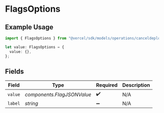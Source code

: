 # FlagsOptions

## Example Usage

```typescript
import { FlagsOptions } from "@vercel/sdk/models/operations/canceldeployment.js";

let value: FlagsOptions = {
  value: {},
};
```

## Fields

| Field                      | Type                       | Required                   | Description                |
| -------------------------- | -------------------------- | -------------------------- | -------------------------- |
| `value`                    | *components.FlagJSONValue* | :heavy_check_mark:         | N/A                        |
| `label`                    | *string*                   | :heavy_minus_sign:         | N/A                        |
